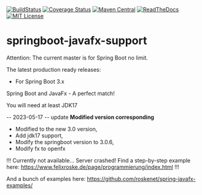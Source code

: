 [![BuildStatus](https://travis-ci.org/roskenet/springboot-javafx-support.svg?branch=master)](https://travis-ci.org/roskenet/springboot-javafx-support)
[![Coverage Status](https://coveralls.io/repos/github/roskenet/springboot-javafx-support/badge.svg?branch=master)](https://coveralls.io/github/roskenet/springboot-javafx-support?branch=master)
[![Maven Central](https://maven-badges.herokuapp.com/maven-central/de.roskenet/springboot-javafx-support/badge.svg)](https://maven-badges.herokuapp.com/maven-central/de.roskenet/springboot-javafx-support)
[![ReadTheDocs](https://img.shields.io/badge/docs-latest-brightgreen.svg?style=flat)](https://springboot-javafx-support.readthedocs.io)
[![MIT License](https://img.shields.io/badge/license-MIT-blue.svg)](https://github.com/roskenet/springboot-javafx-support/blob/master/LICENSE)
# springboot-javafx-support
Attention:
The current master is for Spring Boot no limit.

The latest production ready releases:
*  For Spring Boot 3.x

Spring Boot and JavaFx - A perfect match!

You will need at least JDK17

-- 2023-05-17 -- update  **Modified version corresponding**

* Modified to the new 3.0 version,
* Add jdk17 support,
* Modify the springboot version to 3.0.6,
* Modify fx to openfx

!!! Currently not available... Server crashed! Find a step-by-step example here: https://www.felixroske.de/page/programmierung/index.html !!!

And a bunch of examples here: https://github.com/roskenet/spring-javafx-examples/
